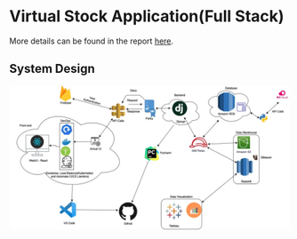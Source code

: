 # Virtual Stock Application(Full Stack)

More details can be found in the report [here](/Report.pdf).

## System Design

![alt txt](/System%20Design.jpg)
